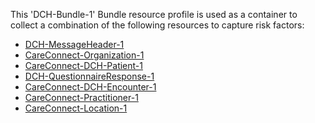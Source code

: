 This 'DCH-Bundle-1' Bundle resource profile is used as a container to collect a combination of the following resources to capture risk factors:

- [DCH-MessageHeader-1]
- [CareConnect-Organization-1]
- [CareConnect-DCH-Patient-1]
- [DCH-QuestionnaireResponse-1]
- [CareConnect-DCH-Encounter-1]
- [CareConnect-Practitioner-1]
- [CareConnect-Location-1]
                                                                                                   

[DCH-MessageHeader-1]:dch-messageheader-1.html
[CareConnect-Organization-1]:careconnect-organization-1.html
[CareConnect-DCH-Patient-1]:careconnect-dch-patient-1.html
[CareConnect-DCH-Encounter-1]:careconnect-dch-encounter-1.html
[DCH-QuestionnaireResponse-1]:dch-questionnaireresponse-1.html
[CareConnect-DCH-Immunization-1]:careconnect-dch-immunization-1.html
[CareConnect-Practitioner-1]:careconnect-practitioner-1.html
[CareConnect-Location-1]:careconnect-location-1.html

